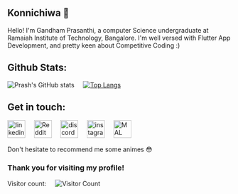 ## Konnichiwa 👋


Hello! I'm Gandham Prasanthi, a computer Science undergraduate at Ramaiah Institute of Technology, Bangalore. I'm well versed with Flutter App Development, and pretty keen about Competitive Coding :)

## Github Stats:

![Prash's GitHub stats](https://github-readme-stats.vercel.app/api?username=Prash2002&show_icons=true&theme=great-gatsby&count_private=true) &nbsp; &nbsp;
[![Top Langs](https://github-readme-stats.vercel.app/api/top-langs/?username=Prash2002&theme=vision-friendly-dark&layout=compact)](https://github.com/anuraghazra/github-readme-stats)

<!-- 
You can find me on [![Twitter][1.2]][1], or on [![LinkedIn][2.2]][2].
[1.2]: http://i.imgur.com/wWzX9uB.png (twitter icon without padding)
[2.2]: https://raw.githubusercontent.com/MartinHeinz/MartinHeinz/master/linkedin-3-16.png (LinkedIn icon without padding)
[1]: https://twitter.com/Martin_Heinz_
[2]: https://www.linkedin.com/in/prasanthi-gandham-437353195/
[![LinkedIn Badge](https://img.shields.io/badge/LinkedIn-Profile-informational?style=flat&logo=linkedin&logoColor=white&color=0D76A8)](https://www.linkedin.com/in/braydon-coyer/)
[![Reddit Badge](https://img.shields.io/reddit/user-karma/combined/prash02?color=1CA2F1&style=social)](https://www.reddit.com/user/prash02/)
[![CodePen Badge](https://img.shields.io/badge/CodePen-Profile-informational?style=flat&logo=codepen&logoColor=white&color=black)](https://codepen.io/braydoncoyer)
-->

## Get in touch:
[<img src='https://cdn.jsdelivr.net/npm/simple-icons@3.0.1/icons/linkedin.svg' alt='linkedin' height='40'>](https://www.linkedin.com/in/prasanthi-gandham-437353195/) &nbsp; &nbsp; [<img src='https://cdn.jsdelivr.net/npm/simple-icons@3.0.1/icons/reddit.svg' alt='Reddit' height='40'>](https://www.reddit.com/user/prash02)  &nbsp; &nbsp; [<img src='https://cdn.jsdelivr.net/npm/simple-icons@3.0.1/icons/discord.svg' alt='discord' height='40'>](http://discordapp.com/users/570072181292269569)     &nbsp; &nbsp; [<img src='https://cdn.jsdelivr.net/npm/simple-icons@3.0.1/icons/instagram.svg' alt='instagram' height='40'>](https://www.instagram.com/prash._.g/)   &nbsp; &nbsp;  [<img src='https://upload.wikimedia.org/wikipedia/commons/7/7a/MyAnimeList_Logo.png' alt='MAL' height='40'>](https://myanimelist.net/profile/Prash1707)

Don't hesitate to recommend me some animes :flushed:

### Thank you for visiting my profile!

Visitor count: &nbsp; &nbsp; ![Visitor Count](https://profile-counter.glitch.me/Prash2002/count.svg)
